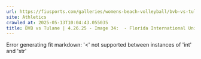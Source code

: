 ```yaml
---
url: https://fiusports.com/galleries/womens-beach-volleyball/bvb-vs-tulane-4-26-25/image-34/358/62898
site: Athletics
crawled_at: 2025-05-13T10:04:43.055035
title: BVB vs Tulane | 4.26.25 - Image 34:  - Florida International University
---
```


Error generating fit markdown: '<' not supported between instances of 'int' and 'str'